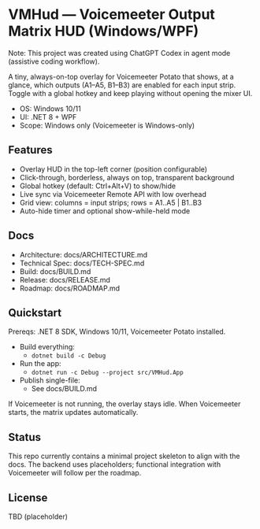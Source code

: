 # VMHud — Voicemeeter Output Matrix HUD (Windows/WPF)

Note: This project was created using ChatGPT Codex in agent mode (assistive coding workflow).

A tiny, always-on-top overlay for Voicemeeter Potato that shows, at a glance, which outputs (A1–A5, B1–B3) are enabled for each input strip. Toggle with a global hotkey and keep playing without opening the mixer UI.

- OS: Windows 10/11
- UI: .NET 8 + WPF
- Scope: Windows only (Voicemeeter is Windows-only)

## Features
- Overlay HUD in the top-left corner (position configurable)
- Click-through, borderless, always on top, transparent background
- Global hotkey (default: Ctrl+Alt+V) to show/hide
- Live sync via Voicemeeter Remote API with low overhead
- Grid view: columns = input strips; rows = A1..A5 | B1..B3
- Auto-hide timer and optional show-while-held mode

## Docs
- Architecture: docs/ARCHITECTURE.md
- Technical Spec: docs/TECH-SPEC.md
- Build: docs/BUILD.md
- Release: docs/RELEASE.md
- Roadmap: docs/ROADMAP.md

## Quickstart

Prereqs: .NET 8 SDK, Windows 10/11, Voicemeeter Potato installed.

- Build everything:
  - `dotnet build -c Debug`
- Run the app:
  - `dotnet run -c Debug --project src/VMHud.App`
- Publish single-file:
  - See docs/BUILD.md

If Voicemeeter is not running, the overlay stays idle. When Voicemeeter starts, the matrix updates automatically.

## Status
This repo currently contains a minimal project skeleton to align with the docs. The backend uses placeholders; functional integration with Voicemeeter will follow per the roadmap.

## License
TBD (placeholder)

